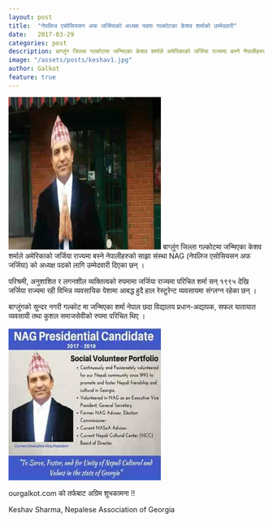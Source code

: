 ```yaml
---
layout: post
title:  "नेपलिज एसोसियसन अफ जर्जियाको अध्यक्ष पदमा गल्कोटका केशव शर्माको उम्मेदवारी"
date:   2017-03-29 
categories: post
description: बाग्लुंग जिल्ला गल्कोटमा जन्मिएका केशव शर्माले अमेरिकाको जर्जिया राज्यमा बस्ने नेपालीहरुको साझा संस्था NAG (नेपलिज एसोसियसन अफ जर्जिया) को अध्यक्ष पदको लागि उम्मेदवारी दिएका छन् । ...| Galkot News, Khabar, Information
image: "/assets/posts/keshav1.jpg"
author: Galkot
feature: true
---
```


<img src="/assets/posts/keshav2.jpg" alt="keshav sharma, Nepalese Association Georgia">
बाग्लुंग जिल्ला गल्कोटमा जन्मिएका केशव शर्माले अमेरिकाको जर्जिया राज्यमा बस्ने नेपालीहरुको साझा संस्था NAG (नेपलिज एसोसियसन अफ जर्जिया) को अध्यक्ष पदको लागि उम्मेदवारी दिएका छन् ।

परिश्रमी, अनुशाशित र लगनशील व्यक्तित्वको रुपमामा जर्जिया राज्यमा परिचित  शर्मा सन् १९९५ देखि जर्जिया राज्यमा रही विभिन्न व्यवसायिक पेशामा आबद्ध हुदै हाल रेस्टुरेन्ट व्यवसायमा संग्लग्न रहेका छन् ।

बाग्लुंगको सुन्दर नगरी गल्कोट मा जन्मिएका शर्मा नेपाल छदा विद्यालय  प्रधान-अद्यापक, सफल यातायात व्यवसायी तथा कुशल  समाजसेवीको रुपमा परिचित थिए ।

<img src="/assets/posts/keshav1.jpg" alt="keshav sharma, Nepalese Association Georgia">

ourgalkot.com को तर्फबाट अग्रिम शुभकामना !!

Keshav Sharma, Nepalese Association of Georgia